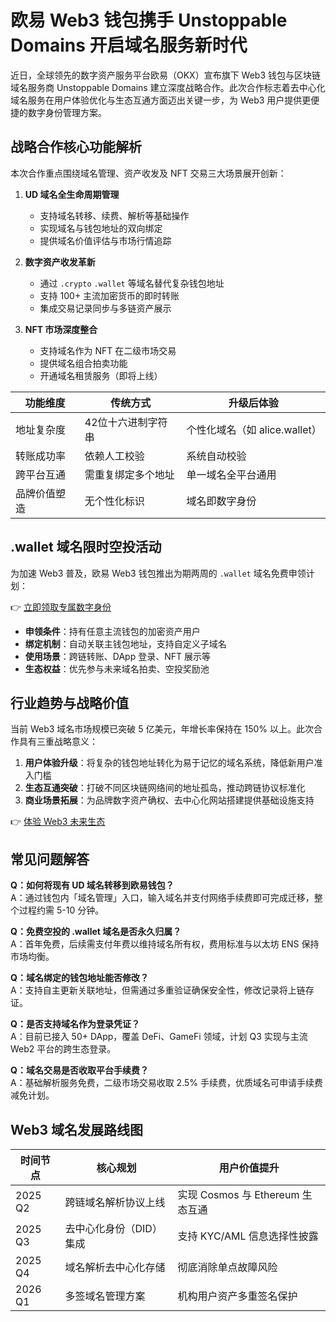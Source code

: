 # 欧易 Web3 钱包携手 Unstoppable Domains 开启域名服务新时代

近日，全球领先的数字资产服务平台欧易（OKX）宣布旗下 Web3 钱包与区块链域名服务商 Unstoppable Domains 建立深度战略合作。此次合作标志着去中心化域名服务在用户体验优化与生态互通方面迈出关键一步，为 Web3 用户提供更便捷的数字身份管理方案。

## 战略合作核心功能解析

本次合作重点围绕域名管理、资产收发及 NFT 交易三大场景展开创新：

1. **UD 域名全生命周期管理**
   - 支持域名转移、续费、解析等基础操作
   - 实现域名与钱包地址的双向绑定
   - 提供域名价值评估与市场行情追踪

2. **数字资产收发革新**
   - 通过 `.crypto` `.wallet` 等域名替代复杂钱包地址
   - 支持 100+ 主流加密货币的即时转账
   - 集成交易记录同步与多链资产展示

3. **NFT 市场深度整合**
   - 支持域名作为 NFT 在二级市场交易
   - 提供域名组合拍卖功能
   - 开通域名租赁服务（即将上线）

| 功能维度       | 传统方式                 | 升级后体验               |
|----------------|--------------------------|--------------------------|
| 地址复杂度     | 42位十六进制字符串       | 个性化域名（如 alice.wallet）|
| 转账成功率     | 依赖人工校验             | 系统自动校验             |
| 跨平台互通     | 需重复绑定多个地址       | 单一域名全平台通用       |
| 品牌价值塑造   | 无个性化标识             | 域名即数字身份           |

## .wallet 域名限时空投活动

为加速 Web3 普及，欧易 Web3 钱包推出为期两周的 `.wallet` 域名免费申领计划：

👉 [立即领取专属数字身份](https://bit.ly/okx_welcome)

- **申领条件**：持有任意主流钱包的加密资产用户
- **绑定机制**：自动关联主钱包地址，支持自定义子域名
- **使用场景**：跨链转账、DApp 登录、NFT 展示等
- **生态权益**：优先参与未来域名拍卖、空投奖励池

## 行业趋势与战略价值

当前 Web3 域名市场规模已突破 5 亿美元，年增长率保持在 150% 以上。此次合作具有三重战略意义：

1. **用户体验升级**：将复杂的钱包地址转化为易于记忆的域名系统，降低新用户准入门槛
2. **生态互通突破**：打破不同区块链网络间的地址孤岛，推动跨链协议标准化
3. **商业场景拓展**：为品牌数字资产确权、去中心化网站搭建提供基础设施支持

👉 [体验 Web3 未来生态](https://bit.ly/okx_welcome)

## 常见问题解答

**Q：如何将现有 UD 域名转移到欧易钱包？**  
A：通过钱包内「域名管理」入口，输入域名并支付网络手续费即可完成迁移，整个过程约需 5-10 分钟。

**Q：免费空投的 .wallet 域名是否永久归属？**  
A：首年免费，后续需支付年费以维持域名所有权，费用标准与以太坊 ENS 保持市场均衡。

**Q：域名绑定的钱包地址能否修改？**  
A：支持自主更新关联地址，但需通过多重验证确保安全性，修改记录将上链存证。

**Q：是否支持域名作为登录凭证？**  
A：目前已接入 50+ DApp，覆盖 DeFi、GameFi 领域，计划 Q3 实现与主流 Web2 平台的跨生态登录。

**Q：域名交易是否收取平台手续费？**  
A：基础解析服务免费，二级市场交易收取 2.5% 手续费，优质域名可申请手续费减免计划。

## Web3 域名发展路线图

| 时间节点   | 核心规划                     | 用户价值提升                     |
|------------|------------------------------|----------------------------------|
| 2025 Q2    | 跨链域名解析协议上线         | 实现 Cosmos 与 Ethereum 生态互通 |
| 2025 Q3    | 去中心化身份（DID）集成      | 支持 KYC/AML 信息选择性披露      |
| 2025 Q4    | 域名解析去中心化存储         | 彻底消除单点故障风险             |
| 2026 Q1    | 多签域名管理方案             | 机构用户资产多重签名保护         |
